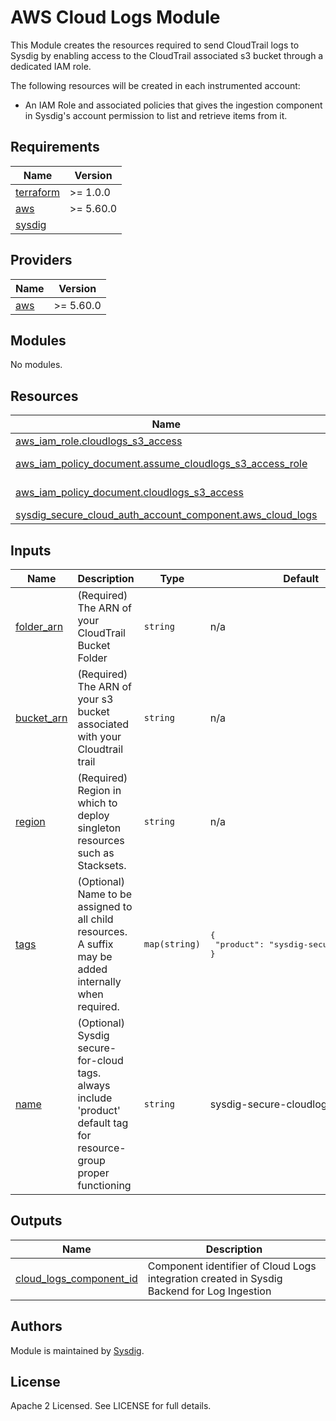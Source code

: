# AWS Cloud Logs Module

This Module creates the resources required to send CloudTrail logs to Sysdig by enabling access to the CloudTrail associated s3 bucket through a dedicated IAM role.

The following resources will be created in each instrumented account:
- An IAM Role and associated policies that gives the ingestion component in Sysdig's account permission to list and retrieve items from it.

<!-- BEGINNING OF PRE-COMMIT-TERRAFORM DOCS HOOK -->
## Requirements

| Name | Version   |
|------|-----------|
| <a name="requirement_terraform"></a> [terraform](#requirement\_terraform) | >= 1.0.0  |
| <a name="requirement_aws"></a> [aws](#requirement\_aws) | >= 5.60.0 |
| <a name="requirement_sysdig"></a> [sysdig](#requirement\_sysdig) |

## Providers

| Name | Version |
|------|---------|
| <a name="provider_aws"></a> [aws](#provider\_aws) | >= 5.60.0 |

## Modules

No modules.

## Resources

| Name                                                                                                                                                                             | Type |
|----------------------------------------------------------------------------------------------------------------------------------------------------------------------------------|------|
| [aws_iam_role.cloudlogs_s3_access](https://registry.terraform.io/providers/hashicorp/aws/latest/docs/resources/iam_role)                                                         | resource |
| [aws_iam_policy_document.assume_cloudlogs_s3_access_role](https://registry.terraform.io/providers/hashicorp/aws/latest/docs/data-sources/iam_policy_document)                    | data source |
| [aws_iam_policy_document.cloudlogs_s3_access](https://registry.terraform.io/providers/hashicorp/aws/latest/docs/data-sources/iam_policy_document)                                | data source |
| [sysdig_secure_cloud_auth_account_component.aws_cloud_logs](https://registry.terraform.io/providers/sysdiglabs/sysdig/latest/docs/resources/secure_cloud_auth_account_component) | resource |

## Inputs

| Name                                                               | Description | Type | Default                                                     | Required |
|--------------------------------------------------------------------|-------------|------|-------------------------------------------------------------|:--------:|
| <a name="input_folder_arn"></a> [folder\_arn](#input\_folder\_arn) | (Required) The ARN of your CloudTrail Bucket Folder | `string` | n/a                                                         |   yes    |
| <a name="input_bucket_arn"></a> [bucket\_arn](#input\_bucket\_arn) | (Required) The ARN of your s3 bucket associated with your Cloudtrail trail | `string` | n/a                                                         |   yes    |
| <a name="input_region"></a> [region](#input\_region)               | (Required) Region in which to deploy singleton resources such as Stacksets. | `string` | n/a                                                         |   yes    |
| <a name="input_tags"></a> [tags](#input\_tags)                     | (Optional) Name to be assigned to all child resources. A suffix may be added internally when required. | `map(string)` | <pre>{<br>  "product": "sysdig-secure-for-cloud"<br>}</pre> |    no    |
| <a name="input_name"></a> [name](#input\_name)                     | (Optional) Sysdig secure-for-cloud tags. always include 'product' default tag for resource-group proper functioning | `string` | sysdig-secure-cloudlogs |    no    |

## Outputs

| Name                                                                                                            | Description |
|-----------------------------------------------------------------------------------------------------------------|-------------|
| <a name="output_cloud_logs_component_id"></a> [cloud\_logs\_component\_id](#output\_cloud\_logs\_component\_id) | Component identifier of Cloud Logs integration created in Sysdig Backend for Log Ingestion |
<!-- END OF PRE-COMMIT-TERRAFORM DOCS HOOK -->

## Authors

Module is maintained by [Sysdig](https://sysdig.com).

## License

Apache 2 Licensed. See LICENSE for full details.
